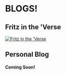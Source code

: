 # BLOGS!

## Fritz in the 'Verse

[![Fritz in the 'Verse](/images/fritzintheversebanner.png)](/star-citizen/)

## Personal Blog

#### Coming Soon!
